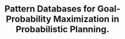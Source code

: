 ---
id: "conf_aips_Klossner0ST21"
title: "Pattern Databases for Goal-Probability Maximization in Probabilistic Planning."
authors: ["Thorsten Klößner", "Jörg Hoffmann", "Marcel Steinmetz", "Álvaro Torralba"]
year: "2021"
url: "https://ojs.aaai.org/index.php/ICAPS/article/view/15963"
booktitle: "Thirty-First International Conference on Automated Planning and Scheduling, ICAPS 2021"
pages: "201-209"
type: "conference"
bibType: "inproceedings"
---